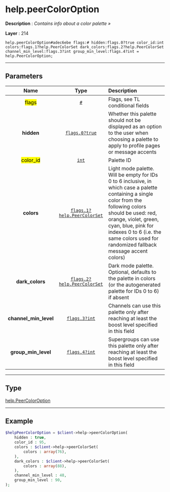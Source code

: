 # help.peerColorOption

**Description** : *Contains info about a color palette &raquo;*

**Layer** : 214

```tl
help.peerColorOption#adec6ebe flags:# hidden:flags.0?true color_id:int colors:flags.1?help.PeerColorSet dark_colors:flags.2?help.PeerColorSet channel_min_level:flags.3?int group_min_level:flags.4?int = help.PeerColorOption;
```

---

## Parameters

| Name | Type | Description |
| :---: | :---: | :--- |
| <mark>flags</mark> | [`#`](type/#) | Flags, see TL conditional fields |
| **hidden** | [`flags.0?true`](type/true) | Whether this palette should not be displayed as an option to the user when choosing a palette to apply to profile pages or message accents |
| <mark>color_id</mark> | [`int`](type/int) | Palette ID |
| **colors** | [`flags.1?help.PeerColorSet`](type/help.PeerColorSet) | Light mode palette. Will be empty for IDs 0 to 6 inclusive, in which case a palette containing a single color from the following colors should be used: red, orange, violet, green, cyan, blue, pink for indexes 0 to 6 (i.e. the same colors used for randomized fallback message accent colors) |
| **dark_colors** | [`flags.2?help.PeerColorSet`](type/help.PeerColorSet) | Dark mode palette. Optional, defaults to the palette in colors (or the autogenerated palette for IDs 0 to 6) if absent |
| **channel_min_level** | [`flags.3?int`](type/int) | Channels can use this palette only after reaching at least the boost level specified in this field |
| **group_min_level** | [`flags.4?int`](type/int) | Supergroups can use this palette only after reaching at least the boost level specified in this field |

---

## Type

[help.PeerColorOption](type/help.PeerColorOption)

---

## Example

```php
$helpPeerColorOption = $client->help->peerColorOption(
	hidden : true,
	color_id : 95,
	colors : $client->help->peerColorSet(
		colors : array(76),
	),
	dark_colors : $client->help->peerColorSet(
		colors : array(88),
	),
	channel_min_level : 48,
	group_min_level : 90,
);
```